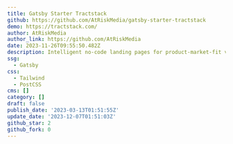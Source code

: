 ```yaml
---
title: Gatsby Starter Tractstack
github: https://github.com/AtRiskMedia/gatsby-starter-tractstack
demo: https://tractstack.com/
author: AtRiskMedia
author_link: https://github.com/AtRiskMedia
date: 2023-11-26T09:55:50.482Z
description: Intelligent no-code landing pages for product-market-fit validation
ssg:
  - Gatsby
css:
  - Tailwind
  - PostCSS
cms: []
category: []
draft: false
publish_date: '2023-03-13T01:51:55Z'
update_date: '2023-12-07T01:51:03Z'
github_star: 2
github_fork: 0
---
```

